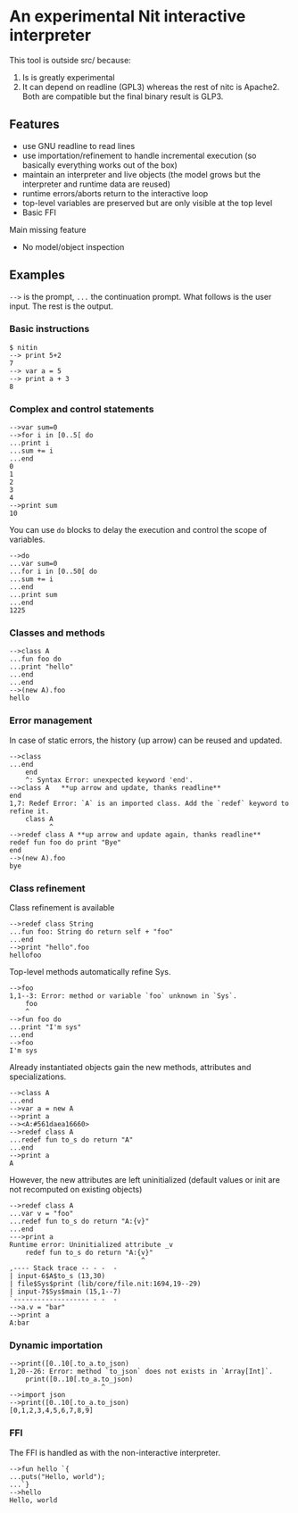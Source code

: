 # An experimental Nit interactive interpreter

This tool is outside src/ because:

1. Is is greatly experimental
2. It can depend on readline (GPL3) whereas the rest of nitc is Apache2.
   Both are compatible but the final binary result is GLP3.

## Features

* use GNU readline to read lines
* use importation/refinement to handle incremental execution (so basically everything works out of the box)
* maintain an interpreter and live objects (the model grows but the interpreter and runtime data are reused)
* runtime errors/aborts return to the interactive loop
* top-level variables are preserved but are only visible at the top level
* Basic FFI

Main missing feature

* No model/object inspection

## Examples

`-->` is the prompt, `...` the continuation prompt. What follows is the user input.
The rest is the output.

### Basic instructions

~~~raw
$ nitin
--> print 5+2
7
--> var a = 5
--> print a + 3
8
~~~

### Complex and control statements

~~~raw
-->var sum=0
-->for i in [0..5[ do
...print i
...sum += i
...end
0
1
2
3
4
-->print sum
10
~~~

You can use `do` blocks to delay the execution and control the scope of variables.

~~~raw
-->do
...var sum=0
...for i in [0..50[ do
...sum += i
...end
...print sum
...end
1225
~~~

### Classes and methods

~~~raw
-->class A
...fun foo do
...print "hello"
...end
...end
-->(new A).foo
hello
~~~

### Error management

In case of static errors, the history (up arrow) can be reused and updated.

~~~raw
-->class
...end
	end
	^: Syntax Error: unexpected keyword 'end'.
-->class A   **up arrow and update, thanks readline**
end
1,7: Redef Error: `A` is an imported class. Add the `redef` keyword to refine it.
	class A
	      ^
-->redef class A **up arrow and update again, thanks readline**
redef fun foo do print "Bye"
end
-->(new A).foo
bye
~~~

### Class refinement

Class refinement is available

~~~raw
-->redef class String
...fun foo: String do return self + "foo"
...end
-->print "hello".foo
hellofoo
~~~

Top-level methods automatically refine Sys.

~~~raw
-->foo
1,1--3: Error: method or variable `foo` unknown in `Sys`.
	foo
	^
-->fun foo do
...print "I'm sys"
...end
-->foo
I'm sys
~~~

Already instantiated objects gain the new methods, attributes and specializations.

~~~raw
-->class A
...end
-->var a = new A
-->print a
--><A:#561daea16660>
-->redef class A
...redef fun to_s do return "A"
...end
-->print a
A
~~~

However, the new attributes are left uninitialized (default values or init are not recomputed on existing objects)

~~~raw
-->redef class A
...var v = "foo"
...redef fun to_s do return "A:{v}"
...end
--->print a
Runtime error: Uninitialized attribute _v
	redef fun to_s do return "A:{v}"
	                             ^
,---- Stack trace -- - -  -
| input-6$A$to_s (13,30)
| file$Sys$print (lib/core/file.nit:1694,19--29)
| input-7$Sys$main (15,1--7)
`------------------- - -  -
-->a.v = "bar"
-->print a
A:bar
~~~

### Dynamic importation

~~~
-->print([0..10[.to_a.to_json)
1,20--26: Error: method `to_json` does not exists in `Array[Int]`.
	print([0..10[.to_a.to_json)
	                   ^
-->import json
-->print([0..10[.to_a.to_json)
[0,1,2,3,4,5,6,7,8,9]
~~~

### FFI

The FFI is handled as with the non-interactive interpreter.

~~~raw
-->fun hello `{
...puts("Hello, world");
...`}
-->hello
Hello, world
~~~
